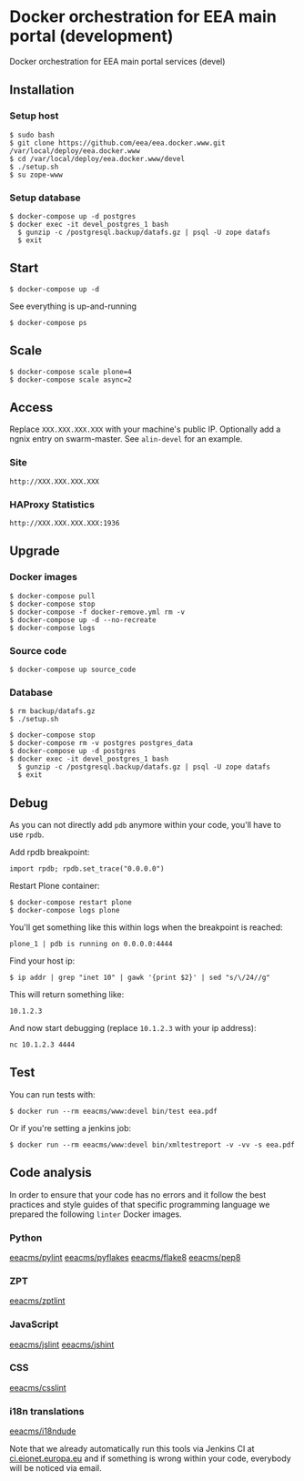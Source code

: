 # Docker orchestration for EEA main portal (development)

Docker orchestration for EEA main portal services (devel)

## Installation

### Setup host

    $ sudo bash
    $ git clone https://github.com/eea/eea.docker.www.git /var/local/deploy/eea.docker.www
    $ cd /var/local/deploy/eea.docker.www/devel
    $ ./setup.sh
    $ su zope-www

### Setup database

    $ docker-compose up -d postgres
    $ docker exec -it devel_postgres_1 bash
      $ gunzip -c /postgresql.backup/datafs.gz | psql -U zope datafs
      $ exit

## Start

    $ docker-compose up -d

See everything is up-and-running

    $ docker-compose ps

## Scale

    $ docker-compose scale plone=4
    $ docker-compose scale async=2

## Access

Replace `XXX.XXX.XXX.XXX` with your machine's public IP.
Optionally add a ngnix entry on swarm-master. See `alin-devel` for an example.


### Site

    http://XXX.XXX.XXX.XXX

### HAProxy Statistics

    http://XXX.XXX.XXX.XXX:1936


## Upgrade

### Docker images

    $ docker-compose pull
    $ docker-compose stop
    $ docker-compose -f docker-remove.yml rm -v
    $ docker-compose up -d --no-recreate
    $ docker-compose logs

### Source code

    $ docker-compose up source_code

### Database

    $ rm backup/datafs.gz
    $ ./setup.sh

    $ docker-compose stop
    $ docker-compose rm -v postgres postgres_data
    $ docker-compose up -d postgres
    $ docker exec -it devel_postgres_1 bash
      $ gunzip -c /postgresql.backup/datafs.gz | psql -U zope datafs
      $ exit

## Debug

As you can not directly add `pdb` anymore within your code, you'll have to use `rpdb`.

Add rpdb breakpoint:

    import rpdb; rpdb.set_trace("0.0.0.0")

Restart Plone container:

    $ docker-compose restart plone
    $ docker-compose logs plone

You'll get something like this within logs when the breakpoint is reached:

    plone_1 | pdb is running on 0.0.0.0:4444

Find your host ip:

    $ ip addr | grep "inet 10" | gawk '{print $2}' | sed "s/\/24//g"

This will return something like:

    10.1.2.3

And now start debugging (replace `10.1.2.3` with your ip address):

    nc 10.1.2.3 4444

## Test

You can run tests with:

    $ docker run --rm eeacms/www:devel bin/test eea.pdf

Or if you're setting a jenkins job:

    $ docker run --rm eeacms/www:devel bin/xmltestreport -v -vv -s eea.pdf

## Code analysis

In order to ensure that your code has no errors and it follow the best practices
and style guides of that specific programming language we prepared the following
`linter` Docker images.

### Python

[eeacms/pylint](https://github.com/eea/eea.docker.pylint)
[eeacms/pyflakes](https://github.com/eea/eea.docker.pyflakes)
[eeacms/flake8](https://github.com/eea/eea.docker.flake8)
[eeacms/pep8](https://github.com/eea/eea.docker.pep8)

### ZPT

[eeacms/zptlint](https://github.com/eea/eea.docker.zptlint)

### JavaScript

[eeacms/jslint](https://github.com/eea/eea.docker.jslint)
[eeacms/jshint](https://github.com/eea/eea.docker.jshint)

### CSS

[eeacms/csslint](https://github.com/eea/eea.docker.csslint)

### i18n translations

[eeacms/i18ndude](https://github.com/eea/eea.docker.i18ndude)

Note that we already automatically run this tools
via Jenkins CI at [ci.eionet.europa.eu](http://ci.eionet.europa.eu/) and if
something is wrong within your code, everybody will be noticed via email.
